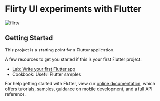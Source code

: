 # Flirty UI experiments with Flutter

![flirty](https://user-images.githubusercontent.com/30585197/49655570-f6401780-fa60-11e8-9ee4-e61ef2b2761d.png)




## Getting Started



This project is a starting point for a Flutter application.

A few resources to get you started if this is your first Flutter project:

- [Lab: Write your first Flutter app](https://flutter.io/docs/get-started/codelab)
- [Cookbook: Useful Flutter samples](https://flutter.io/docs/cookbook)

For help getting started with Flutter, view our 
[online documentation](https://flutter.io/docs), which offers tutorials, 
samples, guidance on mobile development, and a full API reference.
